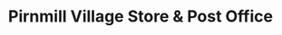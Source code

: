 ---
title: "Pirnmill Village Store & Post Office"
url: /isle-of-arran/pirnmill-village-store-und-post-office/
shop: Lebensmittel
---